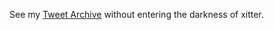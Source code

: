 See my [Tweet Archive](https://zekearanylucas.github.io/tweets/) without entering the darkness of xitter.
